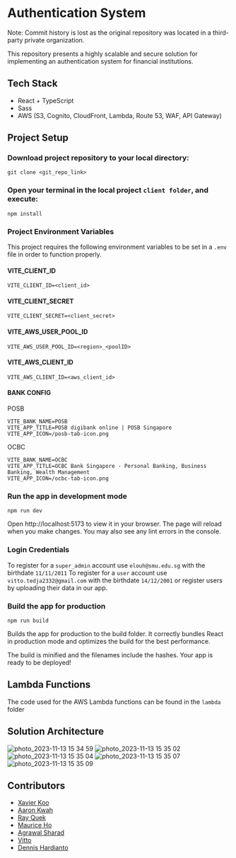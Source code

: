 # Authentication System

Note: Commit history is lost as the original repository was located in a third-party private organization.

This repository presents a highly scalable and secure solution for implementing an authentication system for financial institutions.

## Tech Stack

-   React + TypeScript
-   Sass
-   AWS (S3, Cognito, CloudFront, Lambda, Route 53, WAF, API Gateway)

## Project Setup

### Download project repository to your local directory:

```
git clone <git_repo_link>
```

### Open your terminal in the local project `client folder`, and execute:

```
npm install
```

### Project Environment Variables

This project requires the following environment variables to be set in a `.env` file in order to function properly.

#### VITE_CLIENT_ID

```
VITE_CLIENT_ID=<client_id>
```

#### VITE_CLIENT_SECRET

```
VITE_CLIENT_SECRET=<client_secret>
```

#### VITE_AWS_USER_POOL_ID

```
VITE_AWS_USER_POOL_ID=<region>_<poolID>
```

#### VITE_AWS_CLIENT_ID

```
VITE_AWS_CLIENT_ID=<aws_client_id>
```

#### BANK CONFIG

POSB

```
VITE_BANK_NAME=POSB
VITE_APP_TITLE=POSB digibank online | POSB Singapore
VITE_APP_ICON=/posb-tab-icon.png
```

OCBC

```
VITE_BANK_NAME=OCBC
VITE_APP_TITLE=OCBC Bank Singapore - Personal Banking, Business Banking, Wealth Management
VITE_APP_ICON=/ocbc-tab-icon.png
```

### Run the app in development mode

```
npm run dev
```

Open http://localhost:5173 to view it in your browser.
The page will reload when you make changes.
You may also see any lint errors in the console.

### Login Credentials

To register for a `super_admin` account use `elouh@smu.edu.sg` with the birthdate `11/11/2011`
To register for a `user` account use `vitto.tedja2332@gmail.com` with the birthdate `14/12/2001` or register users by uploading their data in our app.

### Build the app for production

```
npm run build
```

Builds the app for production to the build folder.
It correctly bundles React in production mode and optimizes the build for the best performance.

The build is minified and the filenames include the hashes.
Your app is ready to be deployed!

## Lambda Functions

The code used for the AWS Lambda functions can be found in the `lambda` folder

## Solution Architecture

![photo_2023-11-13 15 34 59](https://github.com/cs301-itsa/project-2023-24t1-project-2023-24t1-g2-t4/assets/86020207/1bacb086-a026-468d-856b-64082bd58b84)
![photo_2023-11-13 15 35 02](https://github.com/cs301-itsa/project-2023-24t1-project-2023-24t1-g2-t4/assets/86020207/941e5538-3bc3-4cf3-8a7a-d542ac700b4c)
![photo_2023-11-13 15 35 04](https://github.com/cs301-itsa/project-2023-24t1-project-2023-24t1-g2-t4/assets/86020207/607d1768-7f86-45eb-bc2b-29fb0e81d00b)
![photo_2023-11-13 15 35 07](https://github.com/cs301-itsa/project-2023-24t1-project-2023-24t1-g2-t4/assets/86020207/11d8d59f-1121-4291-9e70-0a7cba2f73e3)
![photo_2023-11-13 15 35 09](https://github.com/cs301-itsa/project-2023-24t1-project-2023-24t1-g2-t4/assets/86020207/a21c77fb-563d-425e-b6eb-201066492db4)

## Contributors
- [Xavier Koo](https://github.com/xavierkoo)
- [Aaron Kwah](https://github.com/A2ron-k)
- [Ray Quek](https://github.com/rayquekCW)
- [Maurice Ho](https://github.com/HZKmaurice)
- [Agrawal Sharad](https://github.com/Sharad-Agrawal)
- [Vitto](https://github.com/vittotedja)
- [Dennis Hardianto](https://github.com/DennisH18)

